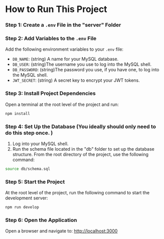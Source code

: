 # How to Run This Project

### Step 1: Create a `.env` File in the "server" Folder

### Step 2: Add Variables to the `.env` File
Add the following environment variables to your `.env` file:

- `DB_NAME`: (string) A name for your MySQL database.
- `DB_USER`: (string)The username you use to log into the MySQL shell.
- `DB_PASSWORD`: (string)The password you use, if you have one, to log into the MySQL shell.
- `JWT_SECRET`: (string) A secret key to encrypt your JWT tokens.

### Step 3: Install Project Dependencies
Open a terminal at the root level of the project and run:

```bash
npm install
```
### Step 4: Set Up the Database (You ideally should only need to do this step once. )
1. Log into your MySQL shell.
2. Run the schema file located in the "db" folder to set up the database structure. From the root directory of the project, use the following command:

```bash
source db/schema.sql
```
### Step 5: Start the Project
At the root level of the project, run the following command to start the development server:

```bash
npm run develop
```
### Step 6: Open the Application
Open a browser and navigate to: [http://localhost:3000](http://localhost:3000)
